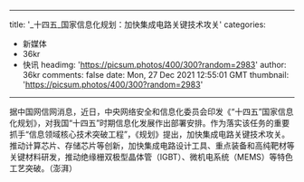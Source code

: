 
---
title: '_十四五_国家信息化规划：加快集成电路关键技术攻关'
categories: 
 - 新媒体
 - 36kr
 - 快讯
headimg: 'https://picsum.photos/400/300?random=2983'
author: 36kr
comments: false
date: Mon, 27 Dec 2021 12:55:01 GMT
thumbnail: 'https://picsum.photos/400/300?random=2983'
---

<div>   
据中国网信网消息，近日，中央网络安全和信息化委员会印发《“十四五”国家信息化规划》，对我国“十四五”时期信息化发展作出部署安排。作为落实该任务的重要抓手“信息领域核心技术突破工程”，《规划》提出，加快集成电路关键技术攻关。推动计算芯片、存储芯片等创新，加快集成电路设计工具、重点装备和高纯靶材等关键材料研发，推动绝缘栅双极型晶体管（IGBT）、微机电系统（MEMS）等特色工艺突破。（澎湃）  
</div>
            